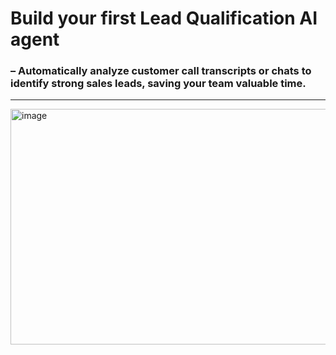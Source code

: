 # Build your first Lead Qualification AI agent
### – Automatically analyze customer call transcripts or chats to identify strong sales leads, saving your team valuable time.
---
<img width="976" height="377" alt="image" src="https://github.com/user-attachments/assets/e6efd6a6-7025-4948-a4c1-5e866e3cc00c" />
